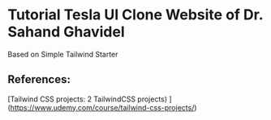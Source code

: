 # Tutorial Tesla UI Clone Website of Dr. Sahand Ghavidel

Based on Simple Tailwind Starter

## References:

[Tailwind CSS projects: 2 TailwindCSS projects)
] (https://www.udemy.com/course/tailwind-css-projects/)
